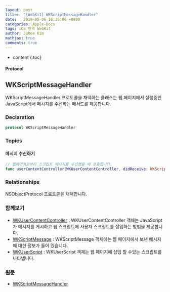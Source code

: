```yaml
---
layout: post
title:  "[WebKit] WKScriptMessageHandler"
date:   2019-05-06 16:36:06 +0900
categories: Apple-Docs
tags: iOS 번역 WebKit
author: Juhee Kim
mathjax: true
comments: true
---
```


* content
{:toc}
#### Protocol
## WKScriptMessageHandler
WKScriptMessageHandler 프로토콜을 채택하는 클래스는 웹 페이지에서 실행중인 JavaScript에서 메시지를 수신하는 메서드를 제공합니다.

### Declaration
```swift
protocol WKScriptMessageHandler
```

### Topics
#### 메시지 수신하기
```swift
// 웹페이지로부터 스크립트 메시지를 수신했을 때 호출됩니다.
func userContentController(WKUserContentController, didReceive: WKScriptMessage)
```

### Relationships
NSObjectProtocol 프로토콜을 채택합니다.

### 함께보기
* [WKUserContentController](https://caution-dev.github.io/apple-docs/2019/05/04/WKUserContentController.html) : WKUserContentController 객체는 JavaScript가 메시지를 게시하고 웹 스크립트에 사용자 스크립트를 삽입하는 방법을 제공합니다.
* [WKScriptMessage](https://caution-dev.github.io/apple-docs/2019/05/04/WKScriptMessage.html) : WKScriptMessage 객체에는 웹 페이지에서 보낸 메시지에 대한 정보가 들어 있습니다.
* [WKUserScript](https://caution-dev.github.io/apple-docs/2019/05/06/WKUserScript.html) : WKUserScript 객체는 웹 페이지에 삽입 할 수있는 스크립트를 나타냅니다.

### 원문
 * [WKScriptMessageHandler](https://developer.apple.com/documentation/webkit/wkscriptmessagehandler)

